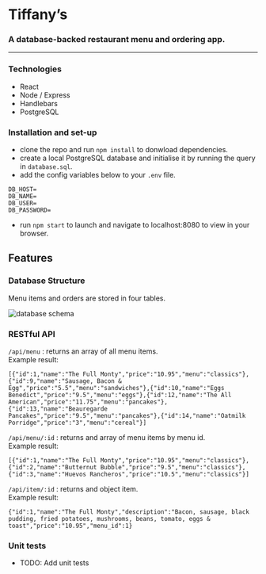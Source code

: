 # Tiffany’s
### A database-backed restaurant menu and ordering app.
---
### Technologies
- React
- Node / Express
- Handlebars
- PostgreSQL

### Installation and set-up

- clone the repo and run `npm install` to donwload dependencies.
- create a local PostgreSQL database and initialise it by running the query in `database.sql`.
- add the config variables below to your `.env` file.

```
DB_HOST=
DB_NAME=
DB_USER=
DB_PASSWORD=
```

- run `npm start` to launch and navigate to localhost:8080 to view in your browser.

## Features

### Database Structure

Menu items and orders are stored in four tables.

![database schema]('https://github.com/joelamb/delivereat-with-db/blob/master/static/assets/images/deliver-eat-db-schema.png?raw=true')

### RESTful API
`/api/menu` : returns an array of all menu items.  
Example result:
```
[{"id":1,"name":"The Full Monty","price":"10.95","menu":"classics"},   
{"id":9,"name":"Sausage, Bacon & Egg","price":"5.5","menu":"sandwiches"},{"id":10,"name":"Eggs Benedict","price":"9.5","menu":"eggs"},{"id":12,"name":"The All American","price":"11.75","menu":"pancakes"},{"id":13,"name":"Beauregarde Pancakes","price":"9.5","menu":"pancakes"},{"id":14,"name":"Oatmilk Porridge","price":"3","menu":"cereal"}]
```

`/api/menu/:id` : returns and array of menu items by menu id.   
Example result:
```
[{"id":1,"name":"The Full Monty","price":"10.95","menu":"classics"},{"id":2,"name":"Butternut Bubble","price":"9.5","menu":"classics"},{"id":3,"name":"Huevos Rancheros","price":"10.5","menu":"classics"}]
```

`/api/item/:id` : returns and object item.  
Example result:
```
{"id":1,"name":"The Full Monty","description":"Bacon, sausage, black pudding, fried potatoes, mushrooms, beans, tomato, eggs & toast","price":"10.95","menu_id":1}
```

### Unit tests

* TODO: Add unit tests